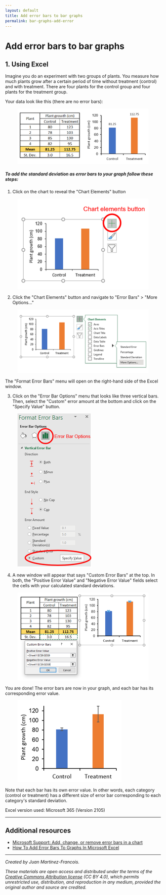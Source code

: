 ```yaml
---
layout: default
title: Add error bars to bar graphs
permalink: bar-graphs-add-error
---
```


# Add error bars to bar graphs

## 1. Using Excel

Imagine you do an experiment with two groups of plants. You measure how much plants grow after a certain period of time without treatment (control) and with treatment. There are four plants for the control group and four plants for the treatment group. 

Your data look like this (there are no error bars):

<figure>
    <img src="assets/bar-errors-1.png"
         width="600"
         alt="Bar graph data">
</figure>

##### To add the standard deviation as error bars to your graph follow these steps:

1. Click on the chart to reveal the "Chart Elements" button
<figure>
    <img src="assets/bar-errors-2.png"
         alt="Chart elements button">
</figure>



2. Click the "Chart Elements" button and navigate to "Error Bars" > "More Options..."
<figure>
    <img src="assets/bar-errors-3.png"
         alt="Error bars > More Options">
</figure>

The "Format Error Bars" menu will open on the right-hand side of the Excel window.

3. Click on the "Error Bar Options" menu that looks like three vertical bars. Then, select the "Custom" error amount at the bottom and click on the "Specify Value" button.
<figure>
    <img src="assets/bar-errors-4.png"
         alt="Error Bar Options > Custom > Specify Value">
</figure>

4. A new window will appear that says "Custom Error Bars" at the top. In both, the "Positive Error Value" and "Negative Error Value" fields select the cells with your calculated standard deviations.
<figure>
    <img src="assets/bar-errors-5.png"
         alt="Enter error values">
</figure>

You are done! The error bars are now in your graph, and each bar has its corresponding error value.

<figure>
    <img src="assets/bar-errors-6.png"
         alt="Final result">
</figure>

Note that each bar has its own error value. In other words, each category (control or treatment) has a different size of error bar corresponding to each category's standard deviation.

Excel version used: Microsoft 365 (Version 2105)

---
## Additional resources
- [Microsoft Support: Add, change, or remove error bars in a chart](https://support.microsoft.com/en-us/office/add-change-or-remove-error-bars-in-a-chart-e6d12c87-8533-4cd6-a3f5-864049a145f0)
- [How To Add Error Bars To Graphs In Microsoft Excel](https://toptipbio.com/error-bars-graphs-excel/)


---
*Created by Juan Martinez-Francois.*

*These materials are open access and distributed under the terms of the [Creative Commons Attribution license](https://creativecommons.org/licenses/by/4.0/) (CC BY 4.0), which permits unrestricted use, distribution, and reproduction in any medium, provided the original author and source are credited.*

